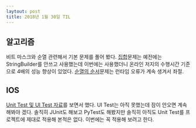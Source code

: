 ```yaml
---
laytout: post
title: 2018년 1월 30일 TIL 
---
```

## 알고리즘
비트 마스크와 순열 관련해서 기본 문제를 풀어 봤다. [집합](https://www.acmicpc.net/problem/11723)문제는 예전에는 StringBuilder를 안쓰고 사용했는데 이번에는 사용했더니 온라인 저지의 수행시간 기준으로 4배의 성능 향상이 있었다. [순열의 순서](https://www.acmicpc.net/problem/1722)문제는 런타임 오류가 계속 생겨서 좌절.
 
## IOS
[Unit Test 및 UI Test 자료](https://www.raywenderlich.com/150073/ios-unit-testing-and-ui-testing-tutorial)를 보면서 했다.  UI Test는 아직 못했는데 잠이 안오면 계속 해봐야 겠다. 솔직히 JUnit도 해보고 PyTest도 해봤지만 솔직히 아직도 Unit Test를 프로젝트에 제대로 적용해 본적은 없다. 이번에는 꼭 적용해 보려고 한다.
